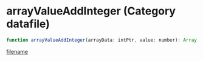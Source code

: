 # arrayValueAddInteger (Category datafile)

```js
function arrayValueAddInteger(arrayData: intPtr, value: number): Array
```

[filename](arrayValueAddInteger_m.md ':include')